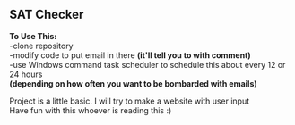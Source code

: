 ## SAT Checker

**To Use This:** <br>
-clone repository <br>
-modify code to put email in there **(it'll  tell you to with comment)** <br>
-use Windows command task scheduler to schedule this about every 12 or 24 hours <br>
 **(depending on how often you want to be bombarded with emails)** <br>

Project is a little basic. I will try to make a website with user input <br>
Have fun with this whoever is reading this :)
